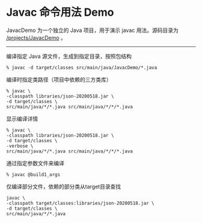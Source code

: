 # Javac 命令用法 Demo

JavacDemo 为一个独立的 Java 项目，用于演示 javac 用法。源码目录为 [/projects/JavacDemo](/projects/JavacDemo) 。

---

编译指定 Java 源文件，生成到指定目录，按照包结构

```
% javac -d target/classes src/main/java/JavacDemo/*.java
```

编译时指定类路径（项目中依赖的三方类库）

```
% javac \
-classpath libraries/json-20200518.jar \
-d target/classes \
src/main/java/*/*.java src/main/java/*/*/*.java
```

显示编译详情

```
% javac \
-classpath libraries/json-20200518.jar \
-d target/classes \
-verbose \
src/main/java/*/*.java src/main/java/*/*/*.java
```

通过指定参数文件来编译

```
% javac @build1_args
```

仅编译部分文件，依赖的部分类从target目录查找

```
javac \
-classpath target/classes:libraries/json-20200518.jar \
-d target/classes \
src/main/java/*/*.java
```

